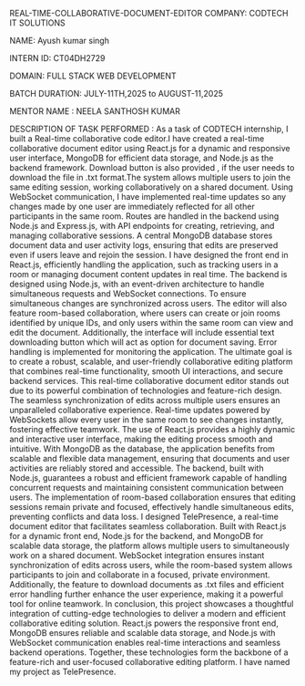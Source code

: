 REAL-TIME-COLLABORATIVE-DOCUMENT-EDITOR
COMPANY: CODTECH IT SOLUTIONS

NAME: Ayush kumar singh

INTERN ID: CT04DH2729

DOMAIN: FULL STACK WEB DEVELOPMENT

BATCH DURATION: JULY-11TH,2025 to AUGUST-11,2025

MENTOR NAME : NEELA SANTHOSH KUMAR

DESCRIPTION OF TASK PERFORMED :
As a task of CODTECH internship, I built a Real-time collaborative code editor.I have created a real-time collaborative document editor using React.js for a dynamic and responsive user interface, MongoDB for efficient data storage, and Node.js as the backend framework. Download button is also provided , if the user needs to download the file in .txt format.The system allows multiple users to join the same editing session, working collaboratively on a shared document. Using WebSocket communication, I have implemented real-time updates so any changes made by one user are immediately reflected for all other participants in the same room. Routes are handled in the backend using Node.js and Express.js, with API endpoints for creating, retrieving, and managing collaborative sessions. A central MongoDB database stores document data and user activity logs, ensuring that edits are preserved even if users leave and rejoin the session. I have designed the front end in React.js, efficiently handling the application, such as tracking users in a room or managing document content updates in real time. The backend is designed using Node.js, with an event-driven architecture to handle simultaneous requests and WebSocket connections. To ensure simultaneous changes are synchronized across users. The editor will also feature room-based collaboration, where users can create or join rooms identified by unique IDs, and only users within the same room can view and edit the document. Additionally, the interface will include essential text downloading button which will act as option for document saving. Error handling is implemented for monitoring the application. The ultimate goal is to create a robust, scalable, and user-friendly collaborative editing platform that combines real-time functionality, smooth UI interactions, and secure backend services. This real-time collaborative document editor stands out due to its powerful combination of technologies and feature-rich design. The seamless synchronization of edits across multiple users ensures an unparalleled collaborative experience. Real-time updates powered by WebSockets allow every user in the same room to see changes instantly, fostering effective teamwork. The use of React.js provides a highly dynamic and interactive user interface, making the editing process smooth and intuitive. With MongoDB as the database, the application benefits from scalable and flexible data management, ensuring that documents and user activities are reliably stored and accessible. The backend, built with Node.js, guarantees a robust and efficient framework capable of handling concurrent requests and maintaining consistent communication between users. The implementation of room-based collaboration ensures that editing sessions remain private and focused, effectively handle simultaneous edits, preventing conflicts and data loss. I designed TelePresence, a real-time document editor that facilitates seamless collaboration. Built with React.js for a dynamic front end, Node.js for the backend, and MongoDB for scalable data storage, the platform allows multiple users to simultaneously work on a shared document. WebSocket integration ensures instant synchronization of edits across users, while the room-based system allows participants to join and collaborate in a focused, private environment. Additionally, the feature to download documents as .txt files and efficient error handling further enhance the user experience, making it a powerful tool for online teamwork. In conclusion, this project showcases a thoughtful integration of cutting-edge technologies to deliver a modern and efficient collaborative editing solution. React.js powers the responsive front end, MongoDB ensures reliable and scalable data storage, and Node.js with WebSocket communication enables real-time interactions and seamless backend operations. Together, these technologies form the backbone of a feature-rich and user-focused collaborative editing platform. I have named my project as TelePresence.
